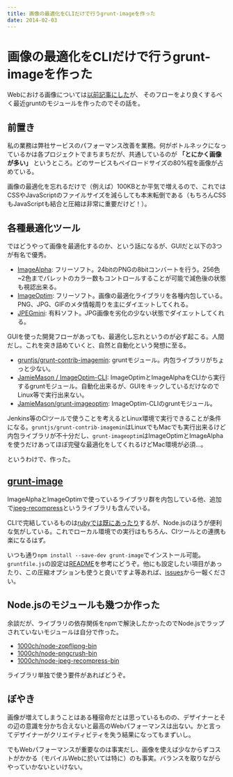 ```yaml
---
title: 画像の最適化をCLIだけで行うgrunt-imageを作った
date: 2014-02-03
---
```


# 画像の最適化をCLIだけで行うgrunt-imageを作った

Webにおける画像については[以前記事にした](/posts/2013/web-image-optimization.html)が、
そのフローをより良くするべく最近gruntのモジュールを作ったのでその話を。

## 前置き

私の業務は弊社サービスのパフォーマンス改善を業務。何がボトルネックになっているかは各プロジェクトでまちまちだが、共通しているのが **「とにかく画像が多い」** というところ。どのサービスもペイロードサイズの80%程を画像が占めている。

画像の最適化を忘れるだけで（例えば）100KBとか平気で増えるので、これではCSSやJavaScriptのファイルサイズを減らしても本末転倒である（もちろんCSSもJavaScriptも結合と圧縮は非常に重要だけど！）。

## 各種最適化ツール

ではどうやって画像を最適化するのか、という話になるが、GUIだと以下の3つが有名で優秀。

- [ImageAlpha](http://pngmini.com/): フリーソフト。24bitのPNGの8bitコンバートを行う。256色~2色までパレットのカラー数もコントロールすることが可能で減色後の状態も視認出来る。
- [ImageOptim](http://imageoptim.com/): フリーソフト。画像の最適化ライブラリを各種内包している。PNG、JPG、GIFのメタ情報周りを主にダイエットしてくれる。
- [JPEGmini](http://www.jpegmini.com/): 有料ソフト。JPG画像を劣化の少ない状態でダイエットしてくれる。

GUIを使った開発フローがあっても、最適化し忘れというのが必ず起こる。人間だし。これを突き詰めていくと、自然と自動化という発想に至る。

- [gruntjs/grunt-contrib-imagemin](https://github.com/gruntjs/grunt-contrib-imagemin): gruntモジュール。内包ライブラリがちょっと少ない。
- [JamieMason / ImageOptim-CLI](https://github.com/JamieMason/ImageOptim-CLI): ImageOptimとImageAlphaをCLIから実行するgruntモジュール。自動化出来るが、GUIをキックしているだけなのでLinux等で実行出来ない。
- [JamieMason/grunt-imageoptim](https://github.com/JamieMason/grunt-imageoptim): ImageOptim-CLIのgruntモジュール。

Jenkins等のCIツールで使うことを考えるとLinux環境で実行できることが条件になる。`gruntjs/grunt-contrib-imagemin`はLinuxでもMacでも実行出来るけど内包ライブラリが不十分だし、`grunt-imageoptim`はImageOptimとImageAlphaを使うだけあってほぼ完璧な最適化をしてくれるけどMac環境が必須…。

というわけで、作った。

## [grunt-image](https://github.com/1000ch/grunt-image)

ImageAlphaとImageOptimで使っているライブラリ群を内包している他、追加で[jpeg-recompress](https://github.com/danielgtaylor/jpeg-archive#jpeg-recompress)というライブラリも含んでいる。

CLIで完結しているものは[rubyでは既にあったり](https://github.com/toy/image_optim)するが、Node.jsのほうが便利な気がしている。これでローカル環境での実行はもちろん、CIツールとの連携も楽になるはず。

いつも通り`npm install --save-dev grunt-image`でインストール可能。`gruntfile.js`の設定は[README](https://github.com/1000ch/grunt-image#usage)を参考にどうぞ。他にも設定したい項目があったり、この圧縮オプションも使うと良いですよ等あれば、[issues](https://github.com/1000ch/grunt-image/issues)から一報ください。

## Node.jsのモジュールも幾つか作った

余談だが、ライブラリの依存関係をnpmで解決したかったのでNode.jsでラップされていないモジュールは自分で作った。

- [1000ch/node-zopflipng-bin](https://github.com/1000ch/node-zopflipng-bin)
- [1000ch/node-pngcrush-bin](https://github.com/1000ch/node-pngcrush-bin)
- [1000ch/node-jpeg-recompress-bin](https://github.com/1000ch/node-jpeg-recompress-bin)

ライブラリ単独で使う要件があればどうぞ。

## ぼやき

画像が増えてしまうことはある種宿命だとは思っているものの、デザイナーとその辺の意識を分かち合えないと最高のWebパフォーマンスは出ない。かと言ってデザイナーがクリエイティビティを失う結果になってもまずいし。

でもWebパフォーマンスが重要なのは事実だし、画像を使えば少なからずコストがかかる（モバイルWebに於いては特に）のも事実。バランスを取りながらやっていかないといけない。
